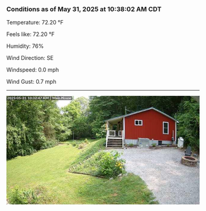 ### Conditions as of May 31, 2025 at 10:38:02 AM CDT 

Temperature: 72.20 &deg;F

Feels like: 72.20 &deg;F

Humidity: 76%

Wind Direction: SE

Windspeed: 0.0 mph

Wind Gust: 0.7 mph

---

<img src="./images/latest.jpeg"/>

